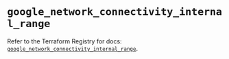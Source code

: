 # `google_network_connectivity_internal_range`

Refer to the Terraform Registry for docs: [`google_network_connectivity_internal_range`](https://registry.terraform.io/providers/hashicorp/google-beta/6.18.0/docs/resources/google_network_connectivity_internal_range).
